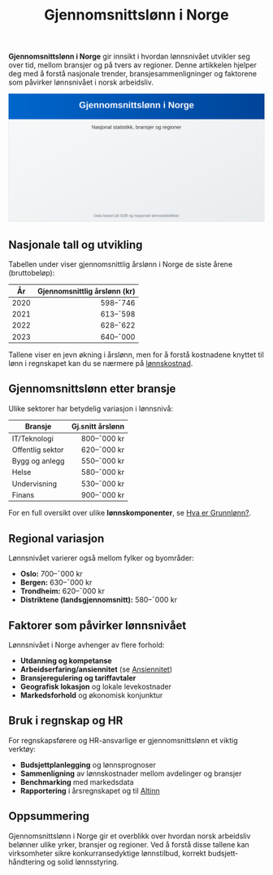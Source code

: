 ﻿---
title: "Gjennomsnittslønn i Norge"
seoTitle: "Gjennomsnittslønn i Norge"
description: '**Gjennomsnittslønn i Norge** gir innsikt i hvordan lønnsnivået utvikler seg over tid, mellom bransjer og på tvers av regioner. Denne artikkelen hjelper deg...'
---

**Gjennomsnittslønn i Norge** gir innsikt i hvordan lønnsnivået utvikler seg over tid, mellom bransjer og på tvers av regioner. Denne artikkelen hjelper deg med å forstå nasjonale trender, bransjesammenligninger og faktorene som påvirker lønnsnivået i norsk arbeidsliv.

![Illustrasjon: Gjennomsnittslønn i Norge](gjennomsnittslonn-i-norge-image.svg)

## Nasjonale tall og utvikling

Tabellen under viser gjennomsnittlig årslønn i Norge de siste årene (bruttobeløp):

| År   | Gjennomsnittlig årslønn (kr) |
|------|-----------------------------:|
| 2020 | 598–¯746                      |
| 2021 | 613–¯598                      |
| 2022 | 628–¯622                      |
| 2023 | 640–¯000                      |

Tallene viser en jevn økning i årslønn, men for å forstå kostnadene knyttet til lønn i regnskapet kan du se nærmere på [lønns­kostnad](/blogs/regnskap/lonnskostnad "Hva er Lønnskostnad? Komplett Guide til Lønnskostnader").

## Gjennomsnittslønn etter bransje

Ulike sektorer har betydelig variasjon i lønnsnivå:

| Bransje           | Gj.snitt årslønn |
|-------------------|-----------------:|
| IT/Teknologi      | 800–¯000 kr       |
| Offentlig sektor  | 620–¯000 kr       |
| Bygg og anlegg    | 550–¯000 kr       |
| Helse             | 580–¯000 kr       |
| Undervisning      | 530–¯000 kr       |
| Finans            | 900–¯000 kr       |

For en full oversikt over ulike **lønns­komponenter**, se [Hva er Grunnlønn?](/blogs/regnskap/hva-er-grunnlonn "Hva er Grunnlønn i Regnskap?").

## Regional variasjon

Lønnsnivået varierer også mellom fylker og byområder:

* **Oslo:** 700–¯000 kr
* **Bergen:** 630–¯000 kr
* **Trondheim:** 620–¯000 kr
* **Distriktene (landsgjennomsnitt):** 580–¯000 kr

## Faktorer som påvirker lønnsnivået

Lønnsnivået i Norge avhenger av flere forhold:

* **Utdanning og kompetanse**
* **Arbeidserfaring/ansiennitet** (se [Ansiennitet](/blogs/regnskap/ansiennitet "Hva er Ansiennitet?"))
* **Bransjeregulering og tariffavtaler**
* **Geografisk lokasjon** og lokale levekostnader
* **Markedsforhold** og økonomisk konjunktur

## Bruk i regnskap og HR

For regnskapsførere og HR-ansvarlige er gjennomsnittslønn et viktig verktøy:

* **Budsjettplanlegging** og lønnsprognoser
* **Sammenligning** av lønnskostnader mellom avdelinger og bransjer
* **Benchmarking** med markedsdata
* **Rapportering** i årsregnskapet og til [Altinn](/blogs/regnskap/hva-er-altinn "Hva er Altinn?")

## Oppsummering

Gjennomsnittslønn i Norge gir et overblikk over hvordan norsk arbeidsliv belønner ulike yrker, bransjer og regioner. Ved å forstå disse tallene kan virksomheter sikre konkurransedyktige lønnstilbud, korrekt budsjett­håndtering og solid lønnsstyring.











